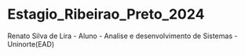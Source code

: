 # Estagio_Ribeirao_Preto_2024
Renato Silva de Lira - Aluno - Analise e desenvolvimento de Sistemas - Uninorte(EAD)
